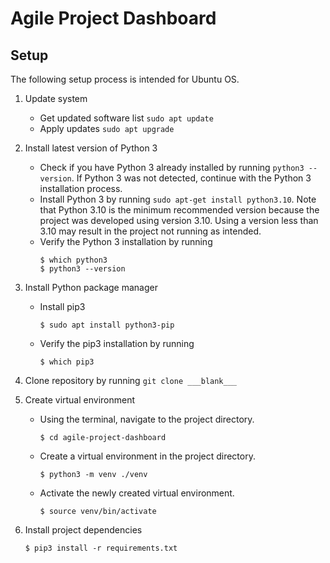 # Agile Project Dashboard

## Setup
The following setup process is intended for Ubuntu OS.

1. Update system
    * Get updated software list `sudo apt update`
    * Apply updates `sudo apt upgrade`

2. Install latest version of Python 3
    * Check if you have Python 3 already installed by running
        `python3 --version`. If Python 3 was not detected, continue
        with the Python 3 installation process.
    * Install Python 3 by running `sudo apt-get install python3.10`. Note that
        Python 3.10 is the minimum recommended version because the project
        was developed using version 3.10. Using a version less than 3.10 may
        result in the project not running as intended.
    * Verify the Python 3 installation by running
        ```shell
        $ which python3
        $ python3 --version
        ```

3. Install Python package manager
    * Install pip3
        ```shell
        $ sudo apt install python3-pip
        ```
    * Verify the pip3 installation by running
        ```shell
        $ which pip3
        ```

4. Clone repository by running `git clone ___blank___`

5. Create virtual environment
    * Using the terminal, navigate to the project directory.
        ```shell
        $ cd agile-project-dashboard
        ```
    * Create a virtual environment in the project directory.
        ```shell
        $ python3 -m venv ./venv
        ```
    * Activate the newly created virtual environment.
        ```shell
        $ source venv/bin/activate
        ```

6. Install project dependencies
    ```shell
    $ pip3 install -r requirements.txt
    ```
